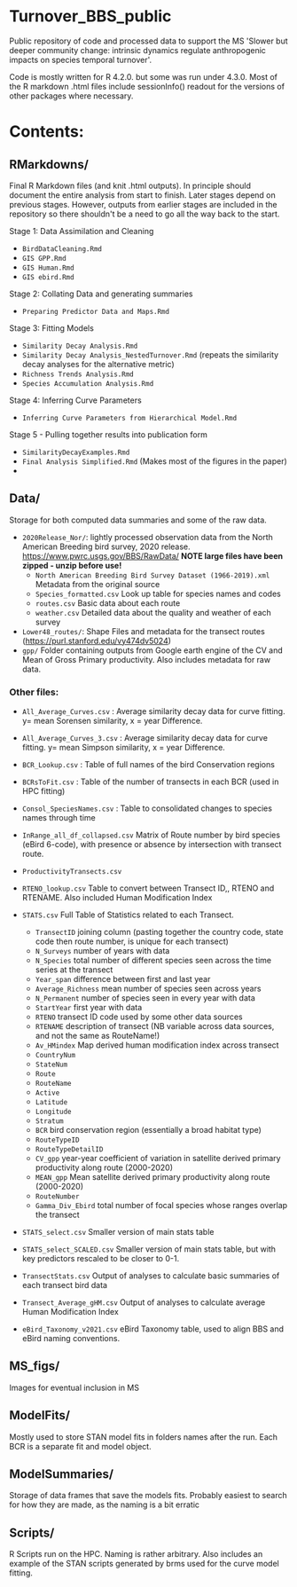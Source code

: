 # Turnover_BBS_public

Public repository of code and processed data to support the MS 'Slower but deeper community change: intrinsic dynamics regulate anthropogenic impacts on species temporal turnover'.

Code is mostly written for R 4.2.0. but some was run under 4.3.0. Most of the R markdown .html files include sessionInfo() readout for the versions of other packages where necessary. 

# Contents:
## RMarkdowns/

Final R Markdown files (and knit .html outputs). In principle should document the entire analysis from start to finish. Later stages depend on previous stages. However, outputs from earlier stages are included in the repository so there shouldn't be a need to go all the way back to the start. 

Stage 1: Data Assimilation and Cleaning

 - `BirdDataCleaning.Rmd`
 - `GIS GPP.Rmd`
 - `GIS Human.Rmd`
 - `GIS ebird.Rmd`
 
Stage 2: Collating Data and generating summaries

- `Preparing Predictor Data and Maps.Rmd`

Stage 3: Fitting Models

- `Similarity Decay Analysis.Rmd`
- `Similarity Decay Analysis_NestedTurnover.Rmd` (repeats the similarity decay analyses for the alternative metric)
- `Richness Trends Analysis.Rmd`
- `Species Accumulation Analysis.Rmd`

Stage 4: Inferring Curve Parameters

- `Inferring Curve Parameters from Hierarchical Model.Rmd`

Stage 5 - Pulling together results into publication form

- `SimilarityDecayExamples.Rmd`
- `Final Analysis Simplified.Rmd` (Makes most of the figures in the paper)
- 

## Data/

Storage for both computed data summaries and some of the raw data.

- `2020Release_Nor/`: lightly processed observation data from the North American Breeding bird survey, 2020 release. https://www.pwrc.usgs.gov/BBS/RawData/ **NOTE large files have been zipped - unzip before use!**
  - `North American Breeding Bird Survey Dataset (1966-2019).xml` Metadata from the original source
  - `Species_formatted.csv`  Look up table for species names and codes
  - `routes.csv` Basic data about each route
  - `weather.csv` Detailed data about the quality and weather of each survey
- `Lower48_routes/`: Shape Files and metadata for the transect routes (https://purl.stanford.edu/vy474dv5024)
- `gpp/` Folder containing outputs from Google earth engine of the CV and Mean of Gross Primary productivity. Also includes metadata for raw data. 

### Other files:

- `All_Average_Curves.csv` : Average similarity decay data for curve fitting. y= mean Sorensen similarity, x = year Difference. 
- `All_Average_Curves_3.csv` : Average similarity decay data for curve fitting. y= mean Simpson similarity, x = year Difference.
- `BCR_Lookup.csv` : Table of full names of the bird Conservation regions
- `BCRsToFit.csv` : Table of the number of transects in each BCR (used in HPC fitting)
- `Consol_SpeciesNames.csv` : Table to consolidated changes to species names through time
- `InRange_all_df_collapsed.csv` Matrix of Route number by bird species (eBird 6-code), with presence or absence by intersection with transect route.  
- `ProductivityTransects.csv`
- `RTENO_lookup.csv` Table to convert between Transect ID,, RTENO and RTENAME. Also included Human Modification Index
- `STATS.csv` Full Table of Statistics related to each Transect. 
  - `TransectID`      joining column (pasting together the country code, state code then route number,  is unique for each transect)
  - `N_Surveys`     number of years with data
  - `N_Species`      total number of different species seen across the time series at the transect
  - `Year_span`                difference between first and last year
  - `Average_Richness`   mean number of species seen across years
  - `N_Permanent`    number of species seen in every year with data
  - `StartYear`        first year with data
  - `RTENO`      transect ID code used by some other data sources
  - `RTENAME`      description of transect (NB variable across data sources, and not the same as RouteName!)
  - `Av_HMindex`   Map derived human modification index across transect
  - `CountryNum` 
  - `StateNum`
  - `Route`
  - `RouteName`
  - `Active`
  - `Latitude`
  - `Longitude`
  - `Stratum`
  - `BCR`      bird conservation region (essentially a broad habitat type)
  - `RouteTypeID`   
  - `RouteTypeDetailID`
  - `CV_gpp`         year-year coefficient of variation in satellite derived primary productivity along route (2000-2020)
  - `MEAN_gpp`   Mean satellite derived primary productivity along route (2000-2020)
  - `RouteNumber`  
  - `Gamma_Div_Ebird`   total number of focal species whose ranges overlap the transect
 
- `STATS_select.csv`  Smaller version of main stats table
- `STATS_select_SCALED.csv` Smaller version of main stats table, but with key predictors rescaled to be closer to 0-1.
- `TransectStats.csv`  Output of analyses to calculate basic summaries of each transect bird data
- `Transect_Average_gHM.csv`  Output of analyses to calculate average Human Modification Index
- `eBird_Taxonomy_v2021.csv`   eBird Taxonomy table, used to align BBS and eBird naming conventions.


## MS_figs/
Images for eventual inclusion in MS

## ModelFits/

Mostly used to store STAN model fits in folders names after the run. Each BCR is a separate fit and model object.

## ModelSummaries/ 

Storage of data frames that save the models fits. Probably easiest to search for how they are made, as the naming is a bit erratic

## Scripts/
R Scripts run on the HPC. Naming is rather arbitrary. Also includes an example of the STAN scripts generated by brms used for the curve model fitting. 








